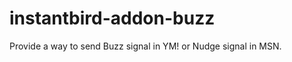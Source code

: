 instantbird-addon-buzz
======================

Provide a way to send Buzz signal in YM! or Nudge signal in MSN. 
